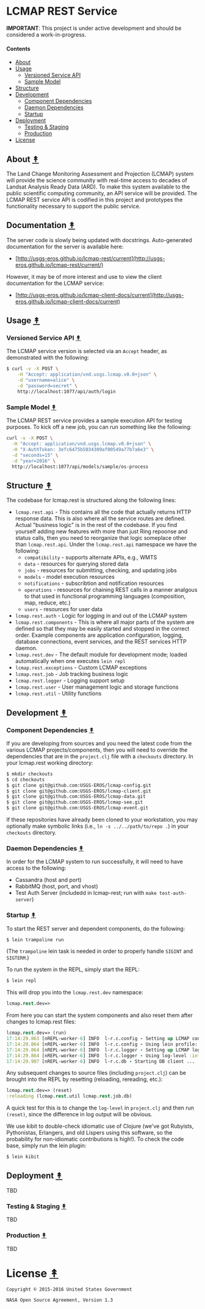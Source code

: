 # LCMAP REST Service

**IMPORTANT**: This project is under active development and should be
considered a work-in-progress.


#### Contents

* [About](#about-)
* [Usage](#usage-)
  * [Versioned Service API](#versioned-service-api-)
  * [Sample Model](#sample-model-)
* [Structure](#structure-)
* [Development](#development-)
  * [Component Dependencies](#component-dependencies-)
  * [Daemon Dependencies](#daemon-dependencies-)
  * [Startup](#startup-)
* [Deployment](#deployment-)
  * [Testing & Staging](#testing--staging-)
  * [Production](#production-)
* [License](#license-)


## About [&#x219F;](#contents)

The Land Change Monitoring Assessment and Projection (LCMAP) system will
provide the science community with real-time access to decades of Landsat
Analysis Ready Data (ARD). To make this system available to the public
scientific computing community, an API service will be provided. The
LCMAP REST service API is codified in this project and prototypes the
functionality necessary to support the public service.


## Documentation [&#x219F;](#contents)

The server code is slowly being updated with docstrings. Auto-generated documentation for the server is available here:

* [http://usgs-eros.github.io/lcmap-rest/current](http://usgs-eros.github.io/lcmap-rest/current/)

However, it may be of more interest and use to view the client documentation for the LCMAP service:

* [http://usgs-eros.github.io/lcmap-client-docs/current](http://usgs-eros.github.io/lcmap-client-docs/current)


## Usage [&#x219F;](#contents)


### Versioned Service API [&#x219F;](#contents)

The LCMAP service version is selected via an ``Accept`` header, as demonstrated
with the following:

```bash
$ curl -v -X POST \
    -H "Accept: application/vnd.usgs.lcmap.v0.0+json" \
    -d "username=alice" \
    -d "password=secret" \
    http://localhost:1077/api/auth/login
```


### Sample Model [&#x219F;](#contents)

The LCMAP REST service provides a sample execution API for testing purposes.
To kick off a new job, you can run something like the following:

```bash
curl -v -X POST \
  -H "Accept: application/vnd.usgs.lcmap.v0.0+json" \
  -H "X-AuthToken: 3efc6475b5034309af00549a77b7a6e3" \
  -d "seconds=15" \
  -d "year=2016" \
  http://localhost:1077/api/models/sample/os-process
```


## Structure [&#x219F;](#contents)

The codebase for lcmap.rest is structured along the following lines:

* ``lcmap.rest.api`` - This contains all the code that actually returns HTTP
  response data. This is also where all the service routes are defined. Actual
  "business logic" is in the rest of the codebase. If you find yourself adding
  new features with more than just Ring repoonse and status calls, then you
  need to reorganize that logic someplace other than ``lcmap.rest.api``. Under
  the ``lcmap.rest.api`` namespace we have the following:
    * ``compatibility`` - supports alternate APIs, e.g., WMTS
    * ``data`` - resources for querying stored data
    * ``jobs`` - resources for submitting, checking, and updating jobs
    * ``models`` - model execution resources
    * ``notifications`` - subscribtion and notification resources
    * ``operations`` - resources for chaining REST calls in a manner analgous
      to that used in functional programming languages (composition, map,
      reduce, etc.)
    * ``users`` - resources for user data
* ``lcmap.rest.auth`` - Logic for logging in and out of the LCMAP system
* ``lcmap.rest.components`` - This is where all major parts of the system are
  defined so that they may be easily started and stopped in the correct order.
  Example components are application configuration, logging, database
  connections, event services, and the REST services HTTP daemon.
* ``lcmap.rest.dev`` - The default module for development mode; loaded
  automatically when one executes ``lein repl``
* ``lcmap.rest.exceptions`` - Custom LCMAP exceptions
* ``lcmap.rest.job`` - Job tracking business logic
* ``lcmap.rest.logger`` - Logging support setup
* ``lcmap.rest.user`` - User management logic and storage functions
* ``lcmap.rest.util`` - Utility functions


## Development [&#x219F;](#contents)

### Component Dependencies [&#x219F;](#contents)
If you are developing from sources and you need the latest code from the various LCMAP projects/components, then you will need to override the dependencies that are in the ``project.clj`` file with a ``checkouts`` directory. In your lcmap.rest working directory:

```bash
$ mkdir checkouts
$ cd checkouts
$ git clone git@github.com:USGS-EROS/lcmap-config.git
$ git clone git@github.com:USGS-EROS/lcmap-client.git
$ git clone git@github.com:USGS-EROS/lcmap-data.git
$ git clone git@github.com:USGS-EROS/lcmap-see.git
$ git clone git@github.com:USGS-EROS/lcmap-event.git
```

If these repositories have already been cloned to your workstation, you may optionally make symbolic links (i.e., ``ln -s ../../path/to/repo .``) in your ``checkouts`` directory.


### Daemon Dependencies [&#x219F;](#contents)

In order for the LCMAP system to run successfully, it will need to have access to the following:

* Cassandra (host and port)
* RabbitMQ (host, port, and vhost)
* Test Auth Server (includedd in lcmap-rest; run with ``make test-auth-server``)


### Startup [&#x219F;](#contents)

To start the REST server and dependent components, do the following:

```bash
$ lein trampoline run
```

(The ``trampoline`` lein task is needed in order to properly handle ``SIGINT``
and ``SIGTERM``.)


To run the system in the REPL, simply start the REPL:

```bash
$ lein repl
```

This will drop you into the ``lcmap.rest.dev`` namespace:
```clojure
lcmap.rest.dev=>
```

From here you can start the system components and also reset them after changes
to lcmap.rest files:

```clojure
lcmap.rest.dev=> (run)
17:14:29.863 [nREPL-worker-6] INFO  l-r.c.config - Setting up LCMAP configuration ...
17:14:29.864 [nREPL-worker-6] INFO  l-r.c.config - Using lein profile: dev
17:14:29.864 [nREPL-worker-6] INFO  l-r.c.logger - Setting up LCMAP logging ...
17:14:29.864 [nREPL-worker-6] INFO  l-r.c.logger - Using log-level :info
17:14:29.907 [nREPL-worker-6] INFO  l-r.c.db - Starting DB client ...
```

Any subsequent changes to source files (including ``project.clj``) can be
brought into the REPL by resetting (reloading, rereading, etc.):

```clojure
lcmap.rest.dev=> (reset)
:reloading (lcmap.rest.util lcmap.rest.job.db)
```

A quick test for this is to change the ``log-level`` in ``project.clj`` and
then run ``(reset)``, since the difference in log output will be obvious.

We use kibit to double-check idiomatic use of Clojure (we've got Rubyists,
Pythonistas, Erlangers, and old Lispers using this software, so the probability
for non-idiomatic contributions is high!). To check the code base, simply run
the lein plugin:

```bash
$ lein kibit
```


## Deployment [&#x219F;](#contents)

TBD


### Testing & Staging [&#x219F;](#contents)

TBD


### Production [&#x219F;](#contents)

TBD


# License [&#x219F;](#contents)

```
Copyright © 2015-2016 United States Government

NASA Open Source Agreement, Version 1.3
```
